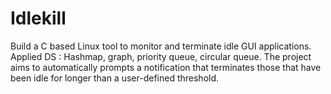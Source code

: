 # Idlekill
Build a C based Linux tool to monitor and terminate idle GUI applications. Applied DS : Hashmap, graph, priority queue, circular queue. The project aims to automatically prompts a notification that terminates those that have been idle for longer than a user-defined threshold.
